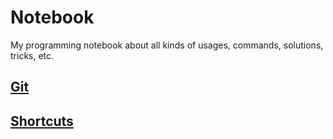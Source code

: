 # Notebook

My programming notebook about all kinds of usages, commands, solutions, tricks, etc. 

## [Git](MyGit)

## [Shortcuts](MyShortcuts)
